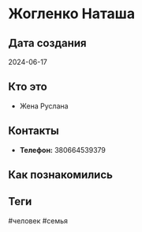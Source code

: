 # Жогленко Наташа

## Дата создания
2024-06-17

## Кто это
- Жена Руслана

## Контакты
- **Телефон:** 380664539379

## Как познакомились


## Теги
#человек #семья
